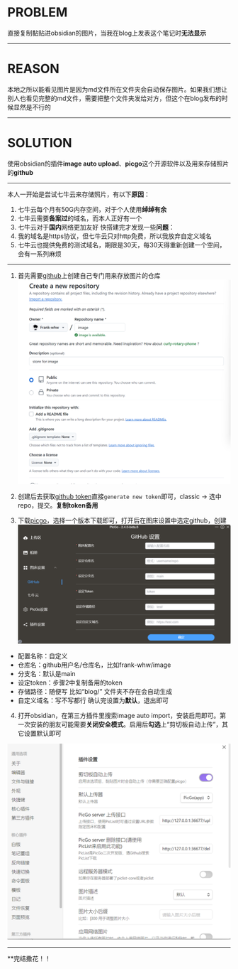 # PROBLEM
直接复制黏贴进obsidian的图片，当我在blog上发表这个笔记时**无法显示**

---
# REASON
本地之所以能看见图片是因为md文件所在文件夹会自动保存图片。如果我们想让别人也看见完整的md文件，需要把整个文件夹发给对方，但这个在blog发布的时候显然是不行的

---
# SOLUTION
使用obsidian的插件**image auto upload**、**picgo**这个开源软件以及用来存储照片的**github**

---
本人一开始是尝试七牛云来存储照片，有以下**原因**：
1. 七牛云每个月有50G内存空间，对于个人使用**绰绰有余**
2. 七牛云需要**备案过**的域名，而本人正好有一个
3. 七牛云对于**国内**网络更加友好
快搭建完才发现一些**问题**：
1. 我的域名是https协议，但七牛云只对http免费，所以我放弃自定义域名
2. 七牛云也提供免费的测试域名，期限是30天，每30天得重新创建一个空间，会有一系列麻烦

---
1. 首先需要[github](https://github.com/new)上创建自己专门用来存放图片的仓库
![image.png](https://raw.githubusercontent.com/Frank-whw/img/main/blog/202411200956189.png)

2. 创建后去获取[github token](https://github.com/settings/tokens)直接`generate new token`即可，classic -> 选中repo，提交。**复制token备用**
3.  下载[picgo](https://picgo.github.io/PicGo-Doc/zh/guide/#%E4%B8%8B%E8%BD%BD%E5%AE%89%E8%A3%85)，选择一个版本下载即可，打开后在图床设置中选定github，创建![image.png](https://raw.githubusercontent.com/Frank-whw/img/main/blog/202411201003749.png)
- 配置名称：自定义
- 仓库名：github用户名/仓库名，比如frank-whw/image
- 分支名：默认是main
- 设定token：步骤2中复制备用的token
- 存储路径：随便写 比如“blog/” 文件夹不存在会自动生成
- 自定义域名：写不写都行
确认完设置为**默认**，退出即可
4. 打开obsidian，在第三方插件里搜索image auto import，安装启用即可。第一次安装的朋友可能需要**关闭安全模式**。启用后**勾选**上“剪切板自动上传”，其它设置默认即可

![image.png](https://raw.githubusercontent.com/Frank-whw/img/main/blog/202411201008531.png)

---
**完结撒花！！